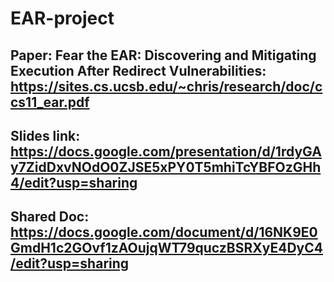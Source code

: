 # EAR-project

## Paper: Fear the EAR: Discovering and Mitigating Execution After Redirect Vulnerabilities: https://sites.cs.ucsb.edu/~chris/research/doc/ccs11_ear.pdf

## Slides link: https://docs.google.com/presentation/d/1rdyGAy7ZidDxvNOdO0ZJSE5xPY0T5mhiTcYBFOzGHh4/edit?usp=sharing

## Shared Doc: https://docs.google.com/document/d/16NK9E0GmdH1c2GOvf1zAOujqWT79quczBSRXyE4DyC4/edit?usp=sharing
